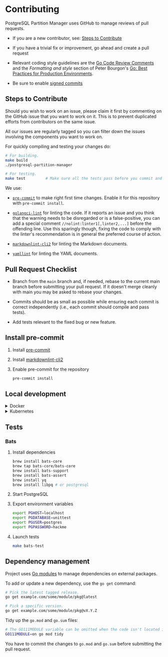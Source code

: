 # Contributing

PostgreSQL Partition Manager uses GitHub to manage reviews of pull requests.

* If you are a new contributor, see: [Steps to Contribute](#steps-to-contribute)

* If you have a trivial fix or improvement, go ahead and create a pull request

* Relevant coding style guidelines are the [Go Code Review
  Comments](https://code.google.com/p/go-wiki/wiki/CodeReviewComments)
  and the _Formatting and style_ section of Peter Bourgon's [Go: Best
  Practices for Production
  Environments](https://peter.bourgon.org/go-in-production/#formatting-and-style).

* Be sure to enable [signed commits](https://docs.github.com/en/authentication/managing-commit-signature-verification/signing-commits)

## Steps to Contribute

Should you wish to work on an issue, please claim it first by commenting on the GitHub issue that you want to work on it. This is to prevent duplicated efforts from contributors on the same issue.

All our issues are regularly tagged so you can filter down the issues involving the components you want to work on.

For quickly compiling and testing your changes do:

```bash
# For building.
make build
./postgresql-partition-manager

# For testing.
make test         # Make sure all the tests pass before you commit and push :)
```

We use:

* [`pre-commit`](https://pre-commit.com) to make right first time changes. Enable it for this repository with `pre-commit install`.

* [`golangci-lint`](https://github.com/golangci/golangci-lint) for linting the code. If it reports an issue and you think that the warning needs to be disregarded or is a false-positive, you can add a special comment `//nolint:linter1[,linter2,...]` before the offending line. Use this sparingly though, fixing the code to comply with the linter's recommendation is in general the preferred course of action.

* [`markdownlint-cli2`](https://github.com/DavidAnson/markdownlint-cli2) for linting the Markdown documents.

* [`yamllint`](https://github.com/adrienverge/yamllint) for linting the YAML documents.

## Pull Request Checklist

* Branch from the `main` branch and, if needed, rebase to the current main branch before submitting your pull request. If it doesn't merge cleanly with main you may be asked to rebase your changes.

* Commits should be as small as possible while ensuring each commit is correct independently (i.e., each commit should compile and pass tests).

* Add tests relevant to the fixed bug or new feature.

## Install pre-commit

1. Install [pre-commit](https://pre-commit.com/)

1. Install [markdownlint-cli2](https://github.com/DavidAnson/markdownlint-cli2)

1. Enable pre-commit for the repository

    ```bash
    pre-commit install
    ```

## Local development

</details>

<details>
<summary>Docker</summary>

1. Install requirements

    * [Golang 1.21](https://go.dev/doc/install)

    Optionals:

    * [Orbstack](https://orbstack.dev/) (recommended) or Docker

1. Setup PostgreSQL

    Via docker containers:

    ```bash
    cd scripts/localdev/
    export POSTGRESQL_VERSION=16 # Optional. Override PostgreSQL version
    docker compose up -d postgres
    ```

    Or manually:

    ```sql
    \i scripts/localdev/configuration/postgresql/seeds/00_database.sql
    \i scripts/localdev/configuration/postgresql/seeds/10_by_date.sql
    \i scripts/localdev/configuration/postgresql/seeds/10_by_timestamp.sql
    \i scripts/localdev/configuration/postgresql/seeds/10_by_uuidv7.sql
    ```

1. Build application from the root directory

    ```bash
    make build
    ```

1. Optional. Create configuration file

    ```bash
    cat > postgresql-partition-manager.yaml << EOF
    ---
    debug: true

    log-format: text

    connection-url: postgres://postgres:hackme@localhost/partitions

    partitions:
      by_date:
        schema: public
        table: by_date
        partitionKey: created_at
        interval: yearly
        retention: 7
        preProvisioned: 7
        cleanupPolicy: drop
      by_timestamp:
        schema: public
        table: by_timestamp
        partitionKey: created_at
        interval: daily
        retention: 7
        preProvisioned: 7
        cleanupPolicy: drop
      by_uuidv7:
        schema: public
        table: by_uuidv7
        partitionKey: id
        interval: monthly
        retention: 3
        preProvisioned: 1
        cleanupPolicy: drop
    EOF
    ```

    Run provisioning script to perform provisioning, clean up, and check operations

    ```bash
    ./postgresql-partition-manager run all
    ```

</details>

<details>
<summary>Kubernetes</summary>

The Kubernetes local development environment located in `scripts/kubernetesdev` is designed to facilitate Helm chart development and QA in containerized environment.

Requirements:

* Orbstack, with [Kubernetes environment enabled](https://docs.orbstack.dev/kubernetes/)

Steps:

1. Build application (from repository root directory)

    ```bash
    docker build . -t postgresql-partition-manager:dev
    ```

1. Build Helm chart dependencies

    ```bash
    cd scripts/kubernetesdev/
    helm dependency build --skip-refresh
    ```

1. Set deployment parameters

    ```bash
    KUBERNETES_NAMESPACE=default # Replace with your namespace
    HELM_RELEASE_NAME=main # Replace with an helm release
    ```

1. Trigger PostgreSQL and Postgresql Partition Manager deployments

    Optional. Adjust deployment settings in `values.yaml`.

    ```bash
    helm upgrade ${HELM_RELEASE_NAME} . --install --values values.yaml
    ```

1. Trigger the PostgreSQL Partition Manager job manually

    Set a Kubernetes job name:

    ```bash
    MANUAL_JOB=ppm-manually-triggered
    ```

    Trigger job manually:

    ```bash
    kubectl create job --namespace ${KUBERNETES_NAMESPACE} --from=cronjob/${HELM_RELEASE_NAME}-postgresql-partition-manager ${MANUAL_JOB}
    ```

    Check cronjob execution:

    ```bash
    kubectl describe job --namespace ${KUBERNETES_NAMESPACE} ${MANUAL_JOB}
    ```

    Check application logs

    ```bash
    # PostgreSQL logs
    kubectl logs --namespace ${KUBERNETES_NAMESPACE} deployments/postgres

    # PostgreSQL partition manager
    kubectl logs --namespace ${KUBERNETES_NAMESPACE} --selector=job-name=${MANUAL_JOB}
    ```

    Clean up manual job

    ```bash
    kubectl delete job --namespace ${KUBERNETES_NAMESPACE} ${MANUAL_JOB}
    ```

1. Cleanup, delete PostgreSQL deployment

    ```bash
    helm uninstall ${HELM_RELEASE_NAME}
    ```

Useful commands:

Connect to PostgreSQL

```bash
export PGHOST=localhost
export PGPORT=$(kubectl get svc postgres -o jsonpath='{.spec.ports[0].nodePort}')
export PGUSER=$(kubectl get secret postgres-credentials --template={{.data.user}} | base64 -D)
export PGPASSWORD=$(kubectl get secret postgres-credentials --template={{.data.password}} | base64 -D)
export PGDATABASE=$(kubectl get configmap postgres-configuration --template={{.data.database}})
psql
```

</details>

## Tests

### Bats

1. Install dependencies

    ```bash
    brew install bats-core
    brew tap bats-core/bats-core
    brew install bats-support
    brew install bats-assert
    brew install yq
    brew install libpq # or postgresql
    ```

1. Start PostgreSQL

1. Export environment variables

    ```bash
    export PGHOST=localhost
    export PGDATABASE=unittest
    export PGUSER=postgres
    export PGPASSWORD=hackme
    ```

1. Launch tests

    ```bash
    make bats-test
    ```

## Dependency management

Project uses [Go modules](https://golang.org/cmd/go/#hdr-Modules__module_versions__and_more) to manage dependencies on external packages.

To add or update a new dependency, use the `go get` command:

```bash
# Pick the latest tagged release.
go get example.com/some/module/pkg@latest

# Pick a specific version.
go get example.com/some/module/pkg@vX.Y.Z
```

Tidy up the `go.mod` and `go.sum` files:

```bash
# The GO111MODULE variable can be omitted when the code isn't located in GOPATH.
GO111MODULE=on go mod tidy
```

You have to commit the changes to `go.mod` and `go.sum` before submitting the pull request.
